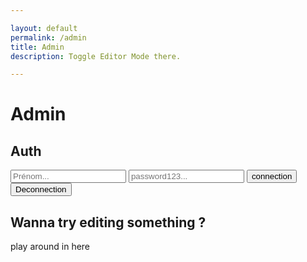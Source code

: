 ```yaml
---

layout: default
permalink: /admin
title: Admin
description: Toggle Editor Mode there.

---
```

# Admin

## Auth

<div>
	<input type="text" name="user" id="user" placeholder="Prénom..."/>
	<input type="password" name="password" id="password" placeholder="password123..."/>
	<button id="connection">connection</button>
	<button id="deconnection">Deconnection</button>
</div>


<div markdown="1" class=" ghcms ghcms-test">

## Wanna try editing something ?

play around in here 

</div>
